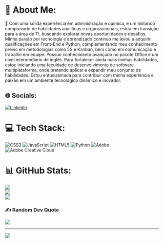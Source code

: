 # 💫 About Me:
🔭 Com uma sólida experiência em administração e química, e um histórico comprovado de habilidades analíticas e organizacionais, estou em transição para a área de TI, buscando explorar novas oportunidades e desafios. Minha paixão por tecnologia e aprendizado contínuo me levou a adquirir qualificações em Front-End e Python, complementando meu conhecimento prévio em metodologias como 5S e Kanban, bem como em comunicação e trabalho em equipe. Possuo conhecimento avançado no pacote Office e um nível intermediário de inglês. Para fortalecer ainda mais minhas habilidades, estou iniciando uma faculdade de desenvolvimento de software multiplataforma, onde pretendo aplicar e expandir meu conjunto de habilidades. Estou entusiasmada para contribuir com minha experiência e paixão em um ambiente tecnológico dinâmico e inovador.<br>


## 🌐 Socials:
[![LinkedIn](https://img.shields.io/badge/LinkedIn-%230077B5.svg?logo=linkedin&logoColor=white)](www.linkedin.com/in/renatafsdl21) 

# 💻 Tech Stack:
![CSS3](https://img.shields.io/badge/css3-%231572B6.svg?style=for-the-badge&logo=css3&logoColor=white) ![JavaScript](https://img.shields.io/badge/javascript-%23323330.svg?style=for-the-badge&logo=javascript&logoColor=%23F7DF1E) ![HTML5](https://img.shields.io/badge/html5-%23E34F26.svg?style=for-the-badge&logo=html5&logoColor=white) ![Python](https://img.shields.io/badge/python-3670A0?style=for-the-badge&logo=python&logoColor=ffdd54) ![Adobe](https://img.shields.io/badge/adobe-%23FF0000.svg?style=for-the-badge&logo=adobe&logoColor=white) ![Adobe Creative Cloud](https://img.shields.io/badge/Adobe%20Creative%20Cloud-DA1F26.svg?style=for-the-badge&logo=Adobe%20Creative%20Cloud&logoColor=white)
# 📊 GitHub Stats:
![](https://github-readme-stats.vercel.app/api?username=renata21lima&theme=apprentice&hide_border=false&include_all_commits=false&count_private=false)<br/>
![](https://github-readme-streak-stats.herokuapp.com/?user=renata21lima&theme=apprentice&hide_border=false)<br/>
![](https://github-readme-stats.vercel.app/api/top-langs/?username=renata21lima&theme=apprentice&hide_border=false&include_all_commits=false&count_private=false&layout=compact)

### ✍️ Random Dev Quote
![](https://quotes-github-readme.vercel.app/api?type=horizontal&theme=dark)

---
[![](https://visitcount.itsvg.in/api?id=renata21lima&icon=3&color=4)](https://visitcount.itsvg.in)

<!-- Proudly created with GPRM ( https://gprm.itsvg.in ) -->
